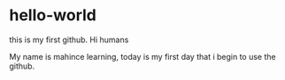 # hello-world
this is my first github.
Hi humans
    
My name is mahince learning, today is my first day that i begin to use the github.
